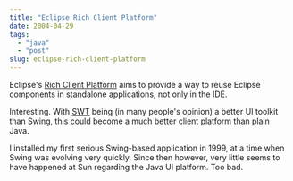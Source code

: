 ```yaml
---
title: "Eclipse Rich Client Platform"
date: 2004-04-29
tags: 
  - "java"
  - "post"
slug: eclipse-rich-client-platform
---
```


Eclipse's [Rich Client Platform](http://dev.eclipse.org/viewcvs/index.cgi/~checkout~/platform-ui-home/rcp-proposal/rich_client_platform_facilities.html) aims to provide a way to reuse Eclipse components in standalone applications, not only in the IDE.

Interesting. With [SWT](http://www.eclipse.org/articles/Article-SWT-Design-1/SWT-Design-1.html) being (in many people's opinion) a better UI toolkit than Swing, this could become a much better client platform than plain Java.

I installed my first serious Swing-based application in 1999, at a time when Swing was evolving very quickly. Since then however, very little seems to have happened at Sun regarding the Java UI platform. Too bad.
